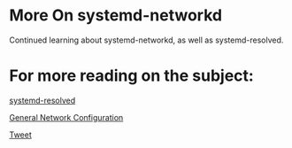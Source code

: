 
# More On systemd-networkd

Continued learning about systemd-networkd, as well as systemd-resolved.

# For more reading on the subject:

[systemd-resolved](https://wiki.archlinux.org/index.php/Systemd-resolved)

[General Network Configuration](http://www.linuxfromscratch.org/lfs/view/8.0-systemd/chapter07/network.html)

[Tweet](https://twitter.com/lrnallday/status/1294454592865030144)
